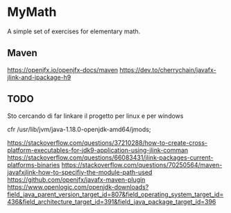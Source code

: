 # MyMath

A simple set of exercises for elementary math.

## Maven

https://openjfx.io/openjfx-docs/maven
https://dev.to/cherrychain/javafx-jlink-and-jpackage-h9


## TODO

Sto cercando di far linkare il progetto per linux e per windows

cfr <jmodsPath>/usr/lib/jvm/java-1.18.0-openjdk-amd64/jmods;</jmodsPath>

https://stackoverflow.com/questions/37210288/how-to-create-cross-platform-executables-for-jdk9-application-using-jlink-comman
https://stackoverflow.com/questions/66083431/jlink-packages-current-platforms-binaries
https://stackoverflow.com/questions/70250564/maven-javafxjlink-how-to-specifiy-the-module-path-used
https://github.com/openjfx/javafx-maven-plugin
https://www.openlogic.com/openjdk-downloads?field_java_parent_version_target_id=807&field_operating_system_target_id=436&field_architecture_target_id=391&field_java_package_target_id=396
